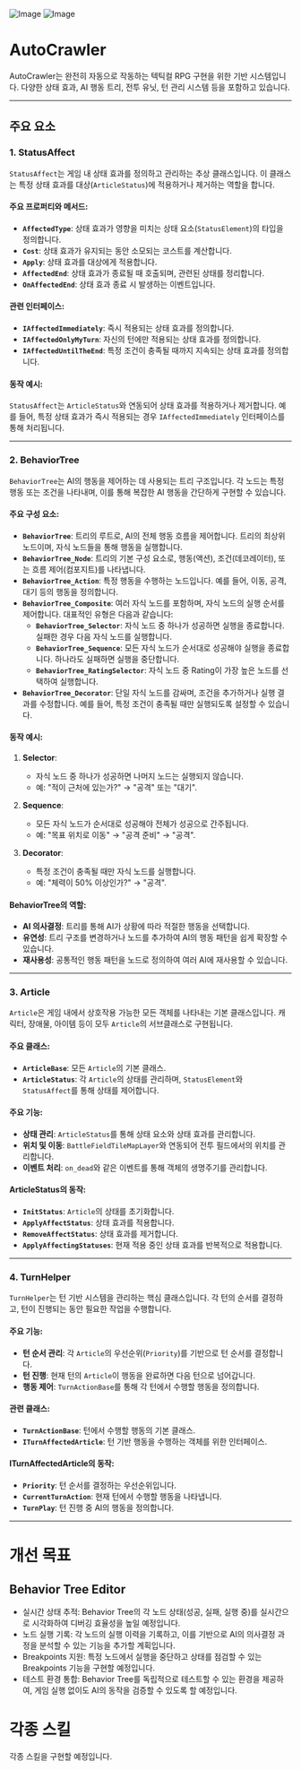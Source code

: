 ![Image](https://github.com/user-attachments/assets/703b98a0-920b-4957-86b8-05c38c8b34c0)
![Image](https://github.com/user-attachments/assets/1f17f8ca-3d86-44aa-984c-e8cb5cfd2f68)
# AutoCrawler

AutoCrawler는 완전히 자동으로 작동하는 텍틱컬 RPG 구현을 위한 기반 시스템입니다. 
다양한 상태 효과, AI 행동 트리, 전투 유닛, 턴 관리 시스템 등을 포함하고 있습니다. 
 
---

## 주요 요소

### 1. **StatusAffect**
`StatusAffect`는 게임 내 상태 효과를 정의하고 관리하는 추상 클래스입니다. 이 클래스는 특정 상태 효과를 대상(`ArticleStatus`)에 적용하거나 제거하는 역할을 합니다.

#### 주요 프로퍼티와 메서드:
- **`AffectedType`**: 상태 효과가 영향을 미치는 상태 요소(`StatusElement`)의 타입을 정의합니다.
- **`Cost`**: 상태 효과가 유지되는 동안 소모되는 코스트를 계산합니다.
- **`Apply`**: 상태 효과를 대상에게 적용합니다.
- **`AffectedEnd`**: 상태 효과가 종료될 때 호출되며, 관련된 상태를 정리합니다.
- **`OnAffectedEnd`**: 상태 효과 종료 시 발생하는 이벤트입니다.

#### 관련 인터페이스:
- **`IAffectedImmediately`**: 즉시 적용되는 상태 효과를 정의합니다.
- **`IAffectedOnlyMyTurn`**: 자신의 턴에만 적용되는 상태 효과를 정의합니다.
- **`IAffectedUntilTheEnd`**: 특정 조건이 충족될 때까지 지속되는 상태 효과를 정의합니다.

#### 동작 예시:
`StatusAffect`는 `ArticleStatus`와 연동되어 상태 효과를 적용하거나 제거합니다. 예를 들어, 특정 상태 효과가 즉시 적용되는 경우 `IAffectedImmediately` 인터페이스를 통해 처리됩니다.

---

### 2. **BehaviorTree**
`BehaviorTree`는 AI의 행동을 제어하는 데 사용되는 트리 구조입니다. 각 노드는 특정 행동 또는 조건을 나타내며, 이를 통해 복잡한 AI 행동을 간단하게 구현할 수 있습니다.

#### 주요 구성 요소:
- **`BehaviorTree`**: 트리의 루트로, AI의 전체 행동 흐름을 제어합니다. 트리의 최상위 노드이며, 자식 노드들을 통해 행동을 실행합니다.
- **`BehaviorTree_Node`**: 트리의 기본 구성 요소로, 행동(액션), 조건(데코레이터), 또는 흐름 제어(컴포지트)를 나타냅니다.
- **`BehaviorTree_Action`**: 특정 행동을 수행하는 노드입니다. 예를 들어, 이동, 공격, 대기 등의 행동을 정의합니다.
- **`BehaviorTree_Composite`**: 여러 자식 노드를 포함하며, 자식 노드의 실행 순서를 제어합니다. 대표적인 유형은 다음과 같습니다:
  - **`BehaviorTree_Selector`**: 자식 노드 중 하나가 성공하면 실행을 종료합니다. 실패한 경우 다음 자식 노드를 실행합니다.
  - **`BehaviorTree_Sequence`**: 모든 자식 노드가 순서대로 성공해야 실행을 종료합니다. 하나라도 실패하면 실행을 중단합니다.
  - **`BehaviorTree_RatingSelector`**: 자식 노드 중 Rating이 가장 높은 노드를 선택하여 실행합니다.
- **`BehaviorTree_Decorator`**: 단일 자식 노드를 감싸며, 조건을 추가하거나 실행 결과를 수정합니다. 예를 들어, 특정 조건이 충족될 때만 실행되도록 설정할 수 있습니다.


#### 동작 예시:
1. **Selector**:
   - 자식 노드 중 하나가 성공하면 나머지 노드는 실행되지 않습니다.
   - 예: "적이 근처에 있는가?" → "공격" 또는 "대기".

2. **Sequence**:
   - 모든 자식 노드가 순서대로 성공해야 전체가 성공으로 간주됩니다.
   - 예: "목표 위치로 이동" → "공격 준비" → "공격".

3. **Decorator**:
   - 특정 조건이 충족될 때만 자식 노드를 실행합니다.
   - 예: "체력이 50% 이상인가?" → "공격".

#### BehaviorTree의 역할:
- **AI 의사결정**: 트리를 통해 AI가 상황에 따라 적절한 행동을 선택합니다.
- **유연성**: 트리 구조를 변경하거나 노드를 추가하여 AI의 행동 패턴을 쉽게 확장할 수 있습니다.
- **재사용성**: 공통적인 행동 패턴을 노드로 정의하여 여러 AI에 재사용할 수 있습니다.

---

### 3. **Article**
`Article`은 게임 내에서 상호작용 가능한 모든 객체를 나타내는 기본 클래스입니다. 캐릭터, 장애물, 아이템 등이 모두 `Article`의 서브클래스로 구현됩니다.

#### 주요 클래스:
- **`ArticleBase`**: 모든 `Article`의 기본 클래스.
- **`ArticleStatus`**: 각 `Article`의 상태를 관리하며, `StatusElement`와 `StatusAffect`를 통해 상태를 제어합니다.

#### 주요 기능:
- **상태 관리**: `ArticleStatus`를 통해 상태 요소와 상태 효과를 관리합니다.
- **위치 및 이동**: `BattleFieldTileMapLayer`와 연동되어 전투 필드에서의 위치를 관리합니다.
- **이벤트 처리**: `on_dead`와 같은 이벤트를 통해 객체의 생명주기를 관리합니다.

#### ArticleStatus의 동작:
- **`InitStatus`**: `Article`의 상태를 초기화합니다.
- **`ApplyAffectStatus`**: 상태 효과를 적용합니다.
- **`RemoveAffectStatus`**: 상태 효과를 제거합니다.
- **`ApplyAffectingStatuses`**: 현재 적용 중인 상태 효과를 반복적으로 적용합니다.

---

### 4. **TurnHelper**
`TurnHelper`는 턴 기반 시스템을 관리하는 핵심 클래스입니다. 각 턴의 순서를 결정하고, 턴이 진행되는 동안 필요한 작업을 수행합니다.

#### 주요 기능:
- **턴 순서 관리**: 각 `Article`의 우선순위(`Priority`)를 기반으로 턴 순서를 결정합니다.
- **턴 진행**: 현재 턴의 `Article`이 행동을 완료하면 다음 턴으로 넘어갑니다.
- **행동 제어**: `TurnActionBase`를 통해 각 턴에서 수행할 행동을 정의합니다.

#### 관련 클래스:
- **`TurnActionBase`**: 턴에서 수행할 행동의 기본 클래스.
- **`ITurnAffectedArticle`**: 턴 기반 행동을 수행하는 객체를 위한 인터페이스.

#### ITurnAffectedArticle의 동작:
- **`Priority`**: 턴 순서를 결정하는 우선순위입니다.
- **`CurrentTurnAction`**: 현재 턴에서 수행할 행동을 나타냅니다.
- **`TurnPlay`**: 턴 진행 중 AI의 행동을 정의합니다.

---

# 개선 목표 

## Behavior Tree Editor
- 실시간 상태 추적: Behavior Tree의 각 노드 상태(성공, 실패, 실행 중)를 실시간으로 시각화하여 디버깅 효율성을 높일 예정입니다.
- 노드 실행 기록: 각 노드의 실행 이력을 기록하고, 이를 기반으로 AI의 의사결정 과정을 분석할 수 있는 기능을 추가할 계획입니다.
- Breakpoints 지원: 특정 노드에서 실행을 중단하고 상태를 점검할 수 있는 Breakpoints 기능을 구현할 예정입니다.
- 테스트 환경 통합: Behavior Tree를 독립적으로 테스트할 수 있는 환경을 제공하여, 게임 실행 없이도 AI의 동작을 검증할 수 있도록 할 예정입니다.

# 각종 스킬
각종 스킬을 구현할 예정입니다. 


